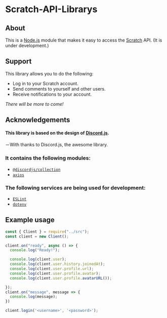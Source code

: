 # Scratch-API-Librarys

## About
This is a [Node.js](https://nodejs.org/en/) module that makes it easy to access the [Scratch](https://scratch.mit.edu/) API.
(It is under development.)

## Support
This library allows you to do the following:
- Log in to your Scratch account.
- Send comments to yourself and other users.
- Receive notifications to your account.

_There will be more to come!_


## Acknowledgements
#### This library is based on the design of [Discord.js](https://github.com/discordjs/discord.js).
－With thanks to Discord.js, the awesome library.

### It contains the following modules:
- [`@discordjs/collection`](https://github.com/discordjs/discord.js/tree/main/packages/collection)
- [`axios`](https://github.com/axios/axios)

### The following services are being used for development:
- [`ESLint`](https://github.com/eslint/eslint)
- [`dotenv`](https://github.com/motdotla/dotenv)

## Example usage
```js
const { Client } = require("../src");
const client = new Client();

client.on("ready", async () => {
  console.log("Ready!");

  console.log(client.user);
  console.log(client.user.history.joinedAt);
  console.log(client.user.profile.url);
  console.log(client.user.profile.avatar);
  console.log(client.user.profile.avatarURL());

});
client.on("message", message => {
  console.log(message);
})

client.login('<username>', '<password>');
```
